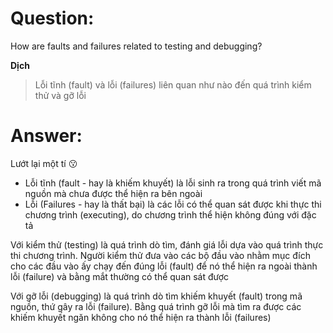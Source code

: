 # **Question:** 
How are faults and failures related to testing and debugging?

**Dịch**
> Lỗi tĩnh (fault) và lỗi (failures) liên quan như nào đến quá trình kiểm thử và gỡ lỗi

# **Answer:**
Lướt lại một tí 😗

* Lỗi tĩnh (fault - hay là khiếm khuyết) là lỗi sinh ra trong quá trình viết mã nguồn mà chưa được thể hiện ra bên ngoài
* Lỗi (Failures - hay là thất bại) là các lỗi có thể quan sát được khi thực thi chương trình (executing), do chương trình thể hiện không đúng với đặc tả

Với kiểm thử (testing) là quá trình dò tìm, đánh giá lỗi dựa vào quá trình thực thi chương trình. Người kiểm thử đưa vào các bộ đầu vào nhằm mục đích cho các đầu vào ấy chạy đến đúng lỗi (fault) để nó thể hiện ra ngoài thành lỗi (failure) và bằng mắt thường có thể quan sát được

Với gỡ lỗi (debugging) là quá trình dò tìm khiếm khuyết (fault) trong mã nguồn, thứ gây ra lỗi (failure). Bằng quá trình gỡ lỗi mà tìm ra được các khiếm khuyết ngăn không cho nó thể hiện ra thành lỗi (failures)